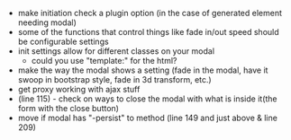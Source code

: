 * make initiation check a plugin option (in the case of generated element needing modal)
* some of the functions that control things like fade in/out speed should be configurable settings
* init settings allow for different classes on your modal
    * could you use "template:" for the html?
* make the way the modal shows a setting (fade in the modal, have it swoop in bootstrap style, fade in 3d transform, etc.)
* get proxy working with ajax stuff
* (line 115) - check on ways to close the modal with what is inside it(the form with the close button)
* move if modal has "-persist" to method (line 149 and just above & line 209)
